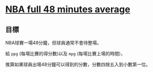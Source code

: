 # [NBA full 48 minutes average](https://www.codewars.com/kata/nba-full-48-minutes-average/)

## 目標

NBA球賽一場48分鐘，但球員通常不會待整場。

給 `ppg` (每場比賽的得分數)以及 `mpg` (每場比賽上場的時間)，

推算如果球員出場48分鐘可以得到的分數，分數四捨五入到小數第一位。
